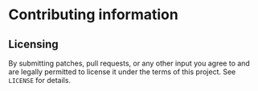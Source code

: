 # Contributing information

## Licensing

By submitting patches, pull requests, or any other input you agree to and are legally permitted to license it under the terms of this project.  See `LICENSE` for details.
